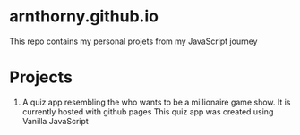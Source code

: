# arnthorny.github.io

This repo contains my personal projets from my JavaScript journey

# Projects

1.  A quiz app resembling the who wants to be a millionaire game show.
    It is currently hosted with github pages
    This quiz app was created using Vanilla JavaScript
